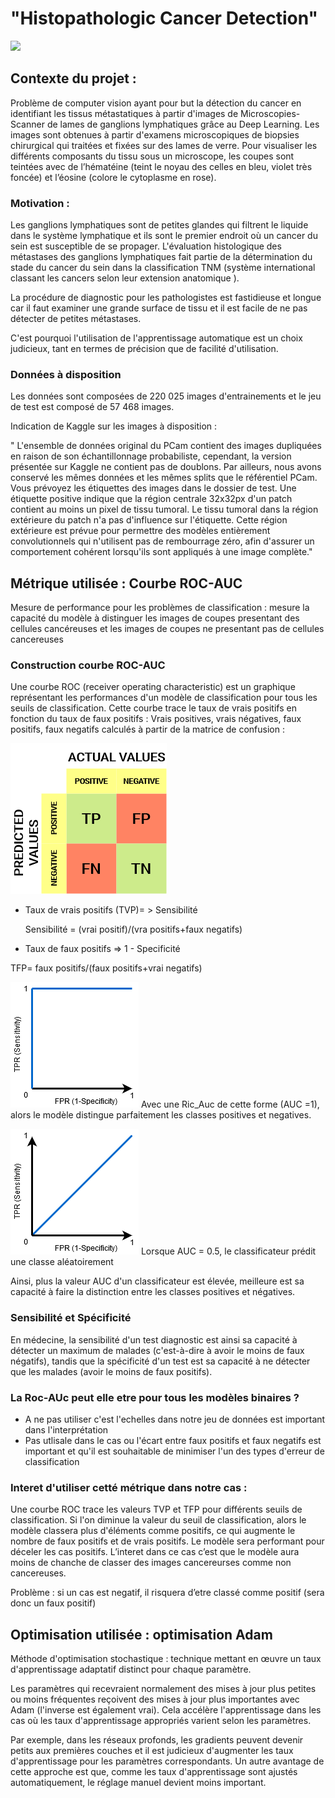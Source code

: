 # "Histopathologic Cancer Detection"

![](header.png)

## Contexte du projet : 
Problème de computer vision ayant pour but la détection du cancer en identifiant les tissus métastatiques à partir d'images de Microscopies-Scanner de lames de ganglions lymphatiques grâce au Deep Learning.
Les images sont obtenues à partir  d'examens microscopiques de biopsies chirurgical qui traitées et fixées sur des lames de verre. Pour visualiser les différents composants du tissu sous un microscope, les coupes sont teintées avec de l’hématéine (teint le noyau des celles en bleu, violet très foncée) et l’éosine (colore le cytoplasme en rose).

### Motivation :
Les ganglions lymphatiques sont de petites glandes qui filtrent le liquide dans le système lymphatique et ils sont le premier endroit où un cancer du sein est susceptible de se propager. L'évaluation histologique des métastases des ganglions lymphatiques fait partie de la détermination du stade du cancer du sein dans la classification TNM (système international classant les cancers selon leur extension anatomique ).

La procédure de diagnostic pour les pathologistes est fastidieuse et longue car il faut examiner une grande surface de tissu et il est facile de ne pas détecter de petites métastases.

C'est pourquoi l'utilisation de l'apprentissage automatique est un choix judicieux, tant en termes de précision que de facilité d'utilisation. 

### Données à disposition 

Les données sont composées de 220 025 images d'entrainements et le jeu de test est composé de 57 468 images.

Indication de Kaggle sur les images à disposition :

" L'ensemble de données original du PCam contient des images dupliquées en raison de son échantillonnage probabiliste, cependant, la version présentée sur Kaggle ne contient pas de doublons. Par ailleurs, nous avons conservé les mêmes données et les mêmes splits que le référentiel PCam. Vous prévoyez les étiquettes des images dans le dossier de test. Une étiquette positive indique que la région centrale 32x32px d'un patch contient au moins un pixel de tissu tumoral. Le tissu tumoral dans la région extérieure du patch n'a pas d'influence sur l'étiquette. Cette région extérieure est prévue pour permettre des modèles entièrement convolutionnels qui n'utilisent pas de rembourrage zéro, afin d'assurer un comportement cohérent lorsqu'ils sont appliqués à une image complète."

## Métrique utilisée : Courbe ROC-AUC
Mesure de performance pour les problèmes de classification : mesure la capacité du modèle à distinguer les images de coupes presentant des cellules cancéreuses et les images de coupes ne presentant pas de cellules cancereuses 

### Construction courbe ROC-AUC

Une courbe ROC (receiver operating characteristic) est un graphique représentant les performances d'un modèle de classification pour tous les seuils de classification. Cette courbe trace le taux de vrais positifs en fonction du taux de faux positifs :
Vrais positives, vrais négatives, faux positifs, faux negatifs calculés à partir de la matrice de confusion :

![](matrice_confusion.png)

* Taux de vrais positifs (TVP)= > Sensibilité

  Sensibilité = (vrai positif)/(vra positifs+faux negatifs)
  
*	Taux de faux positifs => 1 - Specificité

  TFP= faux positifs/(faux positifs+vrai negatifs)
  
![](roc_auc1.png)
Avec une Ric_Auc de cette forme (AUC =1), alors le modèle distingue parfaitement les classes positives et negatives.

![](roc_auc2.png)
Lorsque AUC = 0.5, le classificateur prédit une classe aléatoirement 

Ainsi, plus la valeur AUC d'un classificateur est élevée, meilleure est sa capacité à faire la distinction entre les classes positives et négatives.

### Sensibilité et Spécificité

En médecine, la sensibilité d'un test diagnostic est ainsi sa capacité à détecter un maximum de malades (c'est-à-dire à avoir le moins de faux négatifs), tandis que la spécificité d'un test est sa capacité à ne détecter que les malades (avoir le moins de faux positifs).

### La Roc-AUc peut elle etre pour tous les modèles binaires ?

* A ne pas utiliser c'est l'echelles dans notre jeu de données est important dans l'interprétation
* Pas utlisale dans le cas ou l'écart entre faux positifs et faux negatifs est important et qu'il est souhaitable de minimiser l'un des types d'erreur de classification


### Interet d'utiliser cetté métrique dans notre cas : 

Une courbe ROC trace les valeurs TVP et TFP pour différents seuils de classification. Si l'on diminue la valeur du seuil de classification, alors le modèle classera plus d'éléments comme positifs, ce qui augmente le nombre de faux positifs et de vrais positifs. Le modèle sera performant pour déceler les cas positifs. L’interet dans ce cas c’est que le modèle aura moins de chanche de classer des images cancereurses comme non cancereuses.

Problème : si un cas est negatif, il risquera d’etre classé comme positif (sera donc  un faux positif) 


## Optimisation utilisée : optimisation Adam 

Méthode d'optimisation stochastique : technique mettant en œuvre un taux d'apprentissage adaptatif distinct pour chaque paramètre.

Les paramètres qui recevraient normalement des mises à jour plus petites ou moins fréquentes reçoivent des mises à jour plus importantes avec Adam (l'inverse est également vrai). Cela accélère l'apprentissage dans les cas où les taux d'apprentissage appropriés varient selon les paramètres. 

Par exemple, dans les réseaux profonds, les gradients peuvent devenir petits aux premières couches et il est judicieux d'augmenter les taux d'apprentissage pour les paramètres correspondants. Un autre avantage de cette approche est que, comme les taux d'apprentissage sont ajustés automatiquement, le réglage manuel devient moins important. 




